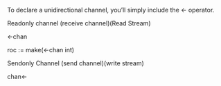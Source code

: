 To declare a unidirectional channel, you’ll simply include the &lt;- operator.

Readonly channel  \(receive channel\)\(Read Stream\)

&lt;-chan

roc := make\(&lt;-chan int\)

Sendonly Channel \(send channel\)\(write stream\)

chan&lt;-

